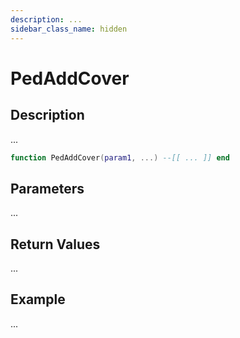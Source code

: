 ```yaml
---
description: ...
sidebar_class_name: hidden
---
```


# PedAddCover

## Description

...

```lua
function PedAddCover(param1, ...) --[[ ... ]] end
```

## Parameters

...

## Return Values

...

## Example

...

